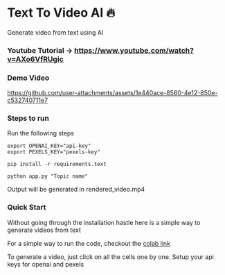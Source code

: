 # Text To Video AI 🔥

Generate video from text using AI

### Youtube Tutorial -> https://www.youtube.com/watch?v=AXo6VfRUgic

### Demo Video

https://github.com/user-attachments/assets/1e440ace-8560-4e12-850e-c532740711e7


### Steps to run

Run the following steps

```
export OPENAI_KEY="api-key"
export PEXELS_KEY="pexels-key"

pip install -r requirements.text

python app.py "Topic name"
```

Output will be generated in rendered_video.mp4

### Quick Start

Without going through the installation hastle here is a simple way to generate videos from text

For a simple way to run the code, checkout the [colab link](/Text_to_Video_example.ipynb)

To generate a video, just click on all the cells one by one. Setup your api keys for openai and pexels



